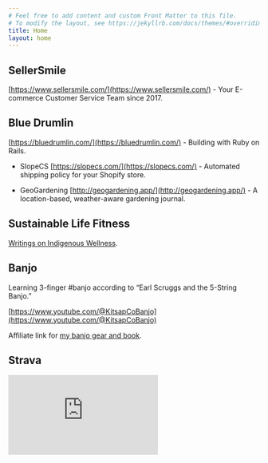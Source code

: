 ```yaml
---
# Feel free to add content and custom Front Matter to this file.
# To modify the layout, see https://jekyllrb.com/docs/themes/#overriding-theme-defaults
title: Home
layout: home
---
```


## SellerSmile
[https://www.sellersmile.com/](https://www.sellersmile.com/) - Your E-commerce Customer Service Team since 2017.

## Blue Drumlin
[https://bluedrumlin.com/](https://bluedrumlin.com/) - Building with Ruby on Rails.

* SlopeCS
[https://slopecs.com/](https://slopecs.com/) - Automated shipping policy for your Shopify store.

* GeoGardening 
[http://geogardening.app/](http://geogardening.app/) - A location-based, weather-aware gardening journal.

## Sustainable Life Fitness
[Writings on Indigenous Wellness]().

## Banjo
Learning 3-finger #banjo according to “Earl Scruggs and the 5-String Banjo.”

[https://www.youtube.com/@KitsapCoBanjo](https://www.youtube.com/@KitsapCoBanjo)

Affiliate link for [my banjo gear and book](amzn.to/3nmK4I8).

## Strava
<iframe height='160' width='300' frameborder='0' allowtransparency='true' scrolling='no' src='https://www.strava.com/athletes/18626418/activity-summary/9e91a91c034aec1005c64c12e0deda2111ff8b2e'></iframe>

